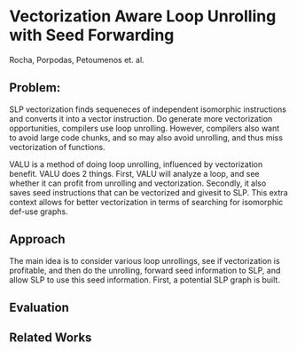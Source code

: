 # Vectorization Aware Loop Unrolling with Seed Forwarding

Rocha, Porpodas, Petoumenos et. al.

## Problem: 

SLP vectorization finds sequeneces of independent isomorphic instructions and converts it into a vector instruction. Do generate more vectorization opportunities, compilers use loop unrolling. However, compilers also want to avoid large code chunks, and so may also avoid unrolling, and thus miss vectorization of functions.

VALU is a method of doing loop unrolling, influenced by vectorization benefit. VALU does 2 things. First, VALU will analyze a loop, and see whether it can profit from unrolling and vectorization. Secondly, it also saves seed instructions that can be vectorized and givesit to SLP. This extra context allows for better vectorization in terms of searching for isomorphic def-use graphs.

## Approach

The main idea is to consider various loop unrollings, see if vectorization is profitable, and then do the unrolling, forward seed information to SLP, and allow SLP to use this seed information. First, a potential SLP graph is built.

## Evaluation

## Related Works